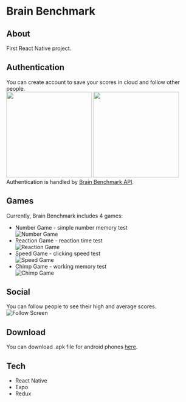 # Brain Benchmark
## About
First React Native project.
## Authentication
You can create account to save your scores in cloud and follow other people.<br />
<img src="https://i.imgur.com/JkDqcPV.jpg" width="225"/>
<img src="https://i.imgur.com/kfdsDsE.jpg" width="225"/><br />
Authentication is handled by [Brain Benchmark API](https://github.com/ilasota/brain-benchmark-api ).

## Games
Currently, Brain Benchmark includes 4 games:
 - Number Game - simple number memory test<br />
![Number Game](https://media.giphy.com/media/GB3jwkh7WWk5hJcG5G/giphy.gif)
 - Reaction Game - reaction time test<br />
![Reaction Game](https://media.giphy.com/media/LAZKTqHY8lQKodUN8e/giphy.gif)
 - Speed Game - clicking speed test<br />
![Speed Game](https://media.giphy.com/media/ddQleMLKIZuFLH2f8N/giphy.gif)
 - Chimp Game - working memory test <br />
![Chimp Game](https://media.giphy.com/media/YjMVhKYRu63UbuGG9w/giphy.gif)
## Social
You can follow people to see their high and average scores.<br />
![Follow Screen](https://media.giphy.com/media/YRuB7yshSNlZIOhdKp/giphy.gif)
## Download 
You can download .apk file for android phones  [here](https://mega.nz/file/QAVU1LpB#cX8RGyRrm1EBuq9s1RjYoL_RS9YxADwPqUzzpO9AsWk).
## Tech
- React Native
- Expo
- Redux
